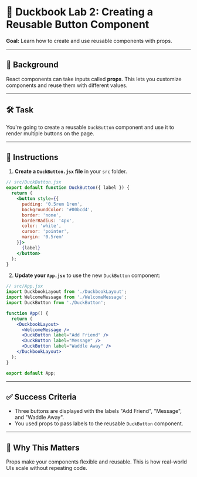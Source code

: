 # 🧪 Duckbook Lab 2: Creating a Reusable Button Component

**Goal:** Learn how to create and use reusable components with props.

---

## 🐥 Background

React components can take inputs called **props**. This lets you customize components and reuse them with different values.

---

## 🛠️ Task

You're going to create a reusable `DuckButton` component and use it to render multiple buttons on the page.

---

## 🧾 Instructions

1. **Create a `DuckButton.jsx` file** in your `src` folder.

```jsx
// src/DuckButton.jsx
export default function DuckButton({ label }) {
  return (
    <button style={{
      padding: '0.5rem 1rem',
      backgroundColor: '#00bcd4',
      border: 'none',
      borderRadius: '4px',
      color: 'white',
      cursor: 'pointer',
      margin: '0.5rem'
    }}>
      {label}
    </button>
  );
}
```

2. **Update your `App.jsx`** to use the new `DuckButton` component:

```jsx
// src/App.jsx
import DuckbookLayout from './DuckbookLayout';
import WelcomeMessage from './WelcomeMessage';
import DuckButton from './DuckButton';

function App() {
  return (
    <DuckbookLayout>
      <WelcomeMessage />
      <DuckButton label="Add Friend" />
      <DuckButton label="Message" />
      <DuckButton label="Waddle Away" />
    </DuckbookLayout>
  );
}

export default App;
```

---

## ✅ Success Criteria

- Three buttons are displayed with the labels "Add Friend", "Message", and "Waddle Away".
- You used props to pass labels to the reusable `DuckButton` component.

---

## 🧠 Why This Matters

Props make your components flexible and reusable. This is how real-world UIs scale without repeating code.
